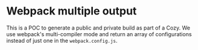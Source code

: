 # Webpack multiple output

This is a POC to generate a public and private build as part of a Cozy. We use webpack's multi-compiler mode and return an array of configurations instead of just one in the `webpack.config.js`.